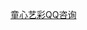 <a target="_blank" href="http://wpa.qq.com/msgrd?v=3&uin=247453174&site=在线客服&menu=yes">童心艺彩QQ咨询</a>
